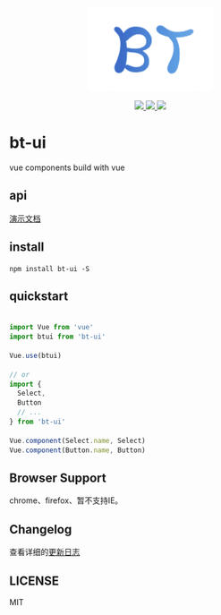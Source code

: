 <p align="center">
    <img src="./examples/assets/logo1.png" height="150px">
</p>
<p align="center">
    <a href="https://www.npmjs.com/package/bt-ui">
        <img src="https://img.shields.io/npm/v/bt-ui.svg">
    </a>
    <a href="https://www.npmjs.com/package/bt-ui">
        <img src="https://img.shields.io/npm/dm/bt-ui.svg">
    </a>
    <a href="LICENSE">
        <img src="https://img.shields.io/github/license/mashape/apistatus.svg">
    </a>
</p>

# bt-ui
vue components build with vue
## api
[演示文档](http://frontman.cn/bt-ui)

## install
```shell
npm install bt-ui -S
```
## quickstart
``` javascript

import Vue from 'vue'
import btui from 'bt-ui'

Vue.use(btui)

// or
import {
  Select,
  Button
  // ...
} from 'bt-ui'

Vue.component(Select.name, Select)
Vue.component(Button.name, Button)

```
## Browser Support
chrome、firefox、暂不支持IE。

## Changelog
查看详细的[更新日志](https://github.com/ouyangshikang/bt-ui/blob/master/examples/docs/changelog.md)

## LICENSE
MIT




